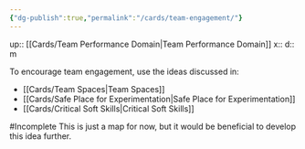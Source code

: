 ```yaml
---
{"dg-publish":true,"permalink":"/cards/team-engagement/"}
---
```


up:: [[Cards/Team Performance Domain\|Team Performance Domain]] 
x:: 
d:: m

To encourage team engagement, use the ideas discussed in:
- [[Cards/Team Spaces\|Team Spaces]] 
- [[Cards/Safe Place for Experimentation\|Safe Place for Experimentation]] 
- [[Cards/Critical Soft Skills\|Critical Soft Skills]] 


#Incomplete 
This is just a map for now, but it would be beneficial to develop this idea further.
